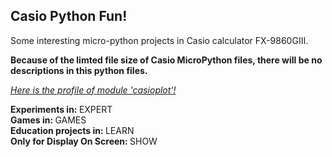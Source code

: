 ## Casio Python Fun! ##
Some interesting micro-python projects in Casio calculator FX-9860GIII.

<b>Because of the limted file size of Casio MicroPython files,
there will be no descriptions in this python files.</b>

<i><a href="https://www.casio.com/content/dam/casio/global/support/manuals/calculators/pdf/004-en/f/fx-9860GIII_Soft_v350_EN.pdf">Here is the profile of module 'casioplot'!</a></i>

<b>Experiments in: </b> EXPERT  
<b>Games in: </b> GAMES  
<b>Education projects in: </b> LEARN  
<b>Only for Display On Screen: </b> SHOW  